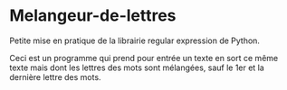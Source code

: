 # Melangeur-de-lettres
Petite mise en pratique de la librairie regular expression de Python.

Ceci est un programme qui prend pour entrée un texte en sort ce même texte mais dont les lettres des mots sont mélangées, sauf le 1er et la dernière lettre des mots.
